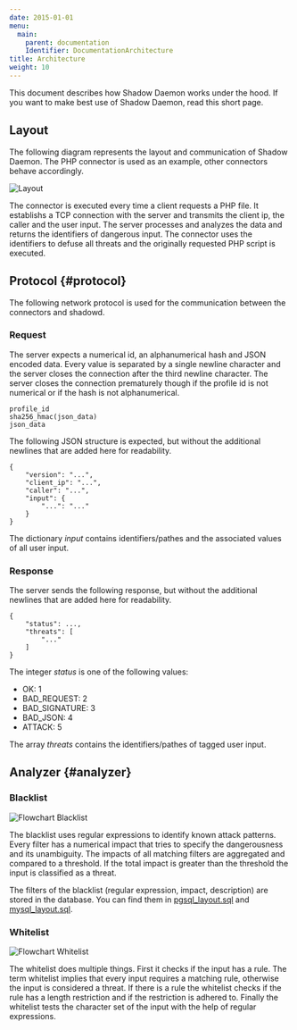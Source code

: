 ```yaml
---
date: 2015-01-01
menu:
  main:
    parent: documentation
    Identifier: DocumentationArchitecture
title: Architecture
weight: 10
---
```


This document describes how Shadow Daemon works under the hood.
If you want to make best use of Shadow Daemon, read this short page.

## Layout

The following diagram represents the layout and communication of Shadow Daemon.
The PHP connector is used as an example, other connectors behave accordingly.

![Layout](/img/documentation/layout.png)

The connector is executed every time a client requests a PHP file.
It establishs a TCP connection with the server and transmits the client ip, the caller and the user input.
The server processes and analyzes the data and returns the identifiers of dangerous input.
The connector uses the identifiers to defuse all threats and the originally requested PHP script is executed.

## Protocol {#protocol}

The following network protocol is used for the communication between the connectors and shadowd.

### Request

The server expects a numerical id, an alphanumerical hash and JSON encoded data.
Every value is separated by a single newline character and the server closes the connection after the third newline character.
The server closes the connection prematurely though if the profile id is not numerical or if the hash is not alphanumerical.

    profile_id
    sha256_hmac(json_data)
    json_data

The following JSON structure is expected, but without the additional newlines that are added here for readability.

    {
        "version": "...",
        "client_ip": "...",
        "caller": "...",
        "input": {
            "...": "..."
        }
    }

The dictionary *input* contains identifiers/pathes and the associated values of all user input.

### Response

The server sends the following response, but without the additional newlines that are added here for readability.

    {
        "status": ...,
        "threats": [
            "..."
        ]
    }

The integer *status* is one of the following values:

 * OK: 1
 * BAD_REQUEST: 2
 * BAD_SIGNATURE: 3
 * BAD_JSON: 4
 * ATTACK: 5

The array *threats* contains the identifiers/pathes of tagged user input.

## Analyzer {#analyzer}

### Blacklist

![Flowchart Blacklist](/img/documentation/blacklist.png)

The blacklist uses regular expressions to identify known attack patterns.
Every filter has a numerical impact that tries to specify the dangerousness and its unambiguity.
The impacts of all matching filters are aggregated and compared to a threshold.
If the total impact is greater than the threshold the input is classified as a threat.

The filters of the blacklist (regular expression, impact, description) are stored in the database.
You can find them in [pgsql_layout.sql](https://github.com/zecure/shadowd/blob/master/misc/databases/pgsql_layout.sql#L155-L239) and [mysql_layout.sql](https://github.com/zecure/shadowd/blob/master/misc/databases/mysql_layout.sql#L153-L237).

### Whitelist

![Flowchart Whitelist](/img/documentation/whitelist.png)

The whitelist does multiple things.
First it checks if the input has a rule.
The term whitelist implies that every input requires a matching rule, otherwise the input is considered a threat.
If there is a rule the whitelist checks if the rule has a length restriction and if the restriction is adhered to.
Finally the whitelist tests the character set of the input with the help of regular expressions.
